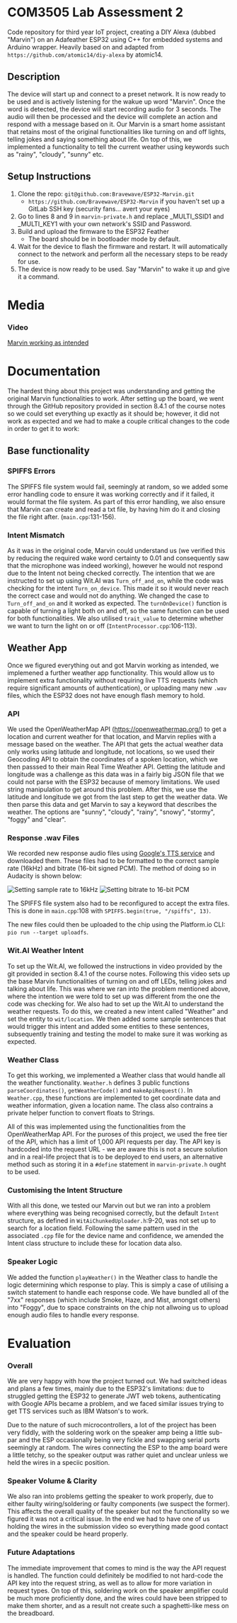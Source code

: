 # COM3505 Lab Assessment 2

Code repository for third year IoT project, creating a DIY Alexa (dubbed "Marvin") on an Adafeather ESP32 using C++ for embedded systems and Arduino wrapper. Heavily based on and adapted from `https://github.com/atomic14/diy-alexa` by atomic14.

## Description

The device will start up and connect to a preset network. It is now ready to be used and is actively listening for the wakue up word "Marvin". Once the word is detected, the device will start recording audio for 3 seconds. The audio will then be processed and the device will complete an action and respond with a message based on it. Our Marvin is a smart home assistant that retains most of the original functionalities like turning on and off lights, telling jokes and saying something about life. On top of this, we implemented a functionality to tell the current weather using keywords such as "rainy", "cloudy", "sunny" etc.

## Setup Instructions

1. Clone the repo: `git@github.com:Bravewave/ESP32-Marvin.git`
   * `https://github.com/Bravewave/ESP32-Marvin` if you haven't set up a GitLab SSH key (security fans... avert your eyes)
2. Go to lines 8 and 9 in `marvin-private.h` and replace _MULTI_SSID1 and _MULTI_KEY1 with your own network's SSID and Password.
3. Build and upload the firmware to the ESP32 Feather
	* The board should be in bootloader mode by default.
4. Wait for the device to flash the firmware and restart. It will automatically connect to the network and perform all the necessary steps to be ready for use.
5. The device is now ready to be used. Say "Marvin" to wake it up and give it a command.

# Media

### Video

[Marvin working as intended](https://drive.google.com/file/d/1U7cE2_ODi2rQgTW7T0g2MR3ks_80uNkz/view?usp=sharing)

# Documentation

The hardest thing about this project was understanding and getting the original Marvin functionalities to work. After setting up the board, we went through the GitHub repository provided in section 8.4.1 of the course notes so we could set everything up exactly as it should be; however, it did not work as expected and we had to make a couple critical changes to the code in order to get it to work:

## Base functionality

### SPIFFS Errors

The SPIFFS file system would fail, seemingly at random, so we added some error handling code to ensure it was working correctly and if it failed, it would format the file system. As part of this error handling, we also ensure that Marvin can create and read a txt file, by having him do it and closing the file right after. (`main.cpp`:131-156).

### Intent Mismatch

As it was in the original code, Marvin could understand us (we verified this by reducing the required wake word certainty to 0.01 and consequently saw that the microphone was indeed working), however he would not respond due to the Intent not being checked correctly. The intention that we are instructed to set up using Wit.AI was `Turn_off_and_on`, while the code was checking for the intent `Turn_on_device`. This made it so it would never reach the correct case and would not do anything. We changed the case to `Turn_off_and_on` and it worked as expected. The `turnOnDevice()` function is capable of turning a light both on and off, so the same function can be used for both functionalities. We also utilised `trait_value` to determine whether we want to turn the light on or off (`IntentProcessor.cpp`:106-113).

## Weather App

Once we figured everything out and got Marvin working as intended, we implemened a further weather app functionality. This would allow us to implement extra functionality without requiring live TTS requests (which require significant amounts of authentication), or uploading many new `.wav` files, which the ESP32 does not have enough flash memory to hold.

### API

We used the OpenWeatherMap API (https://openweathermap.org/) to get a location and current weather for that location, and Marvin replies with a message based on the weather. The API that gets the actual weather data only works using latitude and longitude, not locations, so we used their Geocoding API to obtain the coordinates of a spoken location, which we then passsed to their main Real Time Weather API. Getting the latitude and longitude was a challenge as this data was in a fairly big JSON file that we could not parse with the ESP32 because of memory limitations. We used string manipulation to get around this problem. After this, we use the latitude and longitude we got from the last step to get the weather data. We then parse this data and get Marvin to say a keyword that describes the weather. The options are "sunny", "cloudy", "rainy", "snowy", "stormy", "foggy" and "clear". 

### Response .wav Files

We recorded new response audio files using [Google's TTS service](https://console.cloud.google.com/vertex-ai/generative/speech/text-to-speech?project=marvin-424212) and downloaded them. These files had to be formatted to the correct sample rate (16kHz) and bitrate (16-bit signed PCM). The method of doing so in Audacity is shown below:

![Setting sample rate to 16kHz](media/audacity1.png)
![Setting bitrate to 16-bit PCM](media/audacity2.png)

The SPIFFS file system also had to be reconfigured to accept the extra files. This is done in `main.cpp`:108 with `SPIFFS.begin(true, "/spiffs", 13)`.

The new files could then be uploaded to the chip using the Platform.io CLI: `pio run --target uploadfs`.

### Wit.AI Weather Intent

To set up the Wit.AI, we followed the instructions in video provided by the git provided in section 8.4.1 of the course notes. Following this video sets up the base Marvin functionalities of turning on and off LEDs, telling jokes and talking about life. This was where we ran into the problem mentioned above, where the intention we were told to set up was different from the one the code was checking for. We also had to set up the Wit.AI to understand the weather requests. To do this, we created a new intent called "Weather" and set the entity to `wit/location`. We then added some sample sentences that would trigger this intent and added some entities to these sentences, subsequently training and testing the model to make sure it was working as expected.

### Weather Class

To get this working, we implemented a Weather class that would handle all the weather functionality. `Weather.h` defines 3 public functions `parseCoordinates()`, `getWeatherCode()` and `makeApiRequest()`. In `Weather.cpp`, these functions are implemented to get coordinate data and weather information, given a location name. The class also contrains a private helper function to convert floats to Strings.

All of this was implemented using the functionalities from the OpenWeatherMap API. For the puroses of this project, we used the free tier of the API, which has a limit of 1,000 API requests per day. The API key is hardcoded into the request URL - we are aware this is not a secure solution and in a real-life project that is to be deployed to end users, an alternative method such as storing it in a `#define` statement in `marvin-private.h` ought to be used.

### Customising the Intent Structure

With all this done, we tested our Marvin out but we ran into a problem where everything was being recognised correctly, but the default `Intent` structure, as defined in `WitAiChunkedUploader.h`:9-20, was not set up to search for a location field. Following the same pattern used in the associated `.cpp` file for the device name and confidence, we amended the Intent class structure to include these for location data also.

### Speaker Logic

We added the function `playWeather()` in the Weather class to handle the logic determining which response to play. This is simply a case of utilising a switch statement to handle each response code. We have bundled all of the "7xx" responses (which include Smoke, Haze, and Mist, amongst others) into "Foggy", due to space constraints on the chip not allwoing us to upload enough audio files to handle every response.

# Evaluation

### Overall

We are very happy with how the project turned out. We had switched ideas and plans a few times, mainly due to the ESP32's limitations: due to struggled getting the ESP32 to generate JWT web tokens, authenticating with Google APIs became a problem, and we faced similar issues trying to get TTS services such as IBM Watson's to work.

Due to the nature of such microcontrollers, a lot of the project has been very fiddly, with the soldering work on the speaker amp being a little sub-par and the ESP occasionally being very fickle and swapping serial ports seemingly at random. The wires connecting the ESP to the amp board were a little tetchy, so the speaker output was rather quiet and unclear unless we held the wires in a speciic position.

### Speaker Volume & Clarity

We also ran into problems getting the speaker to work properly, due to either faulty wiring/soldering or faulty components (we suspect the former). This affects the overall quality of the speaker but not the functionality so we figured it was not a critical issue. In the end we had to have one of us holding the wires in the submission video so everything made good contact and the speaker could be heard properly.

### Future Adaptations

The immediate improvement that comes to mind is the way the API request is handled. The function could definitely be modified to not hard-code the API key into the request string, as well as to allow for more variation in request types. On top of this, soldering work on the speaker amplifier could be much more proficiently done, and the wires could have been stripped to make them shorter, and as a result not create such a spaghetti-like mess on the breadboard.